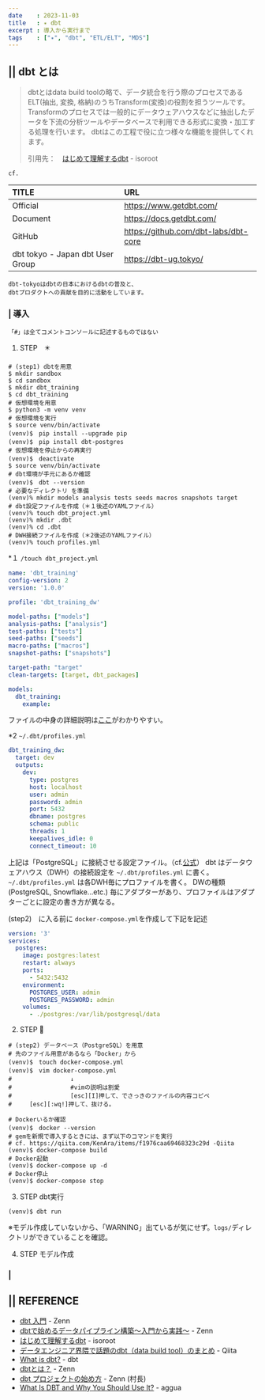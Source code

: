 ```yaml
---
date    : 2023-11-03
title   : ✴️ dbt
excerpt : 導入から実行まで
tags    : ["✴️", "dbt", "ETL/ELT", "MDS"]
---
```


## || dbt とは
> dbtとはdata build toolの略で、データ統合を行う際のプロセスであるELT(抽出, 変換, 格納)のうちTransform(変換)の役割を担うツールです。Transformのプロセスでは一般的にデータウェアハウスなどに抽出したデータを下流の分析ツールやデータベースで利用できる形式に変換・加工する処理を行います。
dbtはこの工程で役に立つ様々な機能を提供してくれます。
> 
> 引用先：　[はじめて理解するdbt](https://www.isoroot.jp/blog/6054/) - isoroot 

`cf. `

|TITLE|URL|
|:-|:-|
|Official|https://www.getdbt.com/|
|Document|https://docs.getdbt.com/|
|GitHub|https://github.com/dbt-labs/dbt-core|
|dbt tokyo - Japan dbt User Group|https://dbt-ug.tokyo/|

    dbt-tokyoはdbtの日本におけるdbtの普及と、
    dbtプロダクトへの貢献を目的に活動をしています。


### | 導入

    「#」は全てコメントコンソールに記述するものではない

1. STEP　✴️
```shell
# (step1) dbtを用意
$ mkdir sandbox
$ cd sandbox
$ mkdir dbt_training
$ cd dbt_training
# 仮想環境を用意
$ python3 -m venv venv
# 仮想環境を実行
$ source venv/bin/activate
(venv)$　pip install --upgrade pip
(venv)$　pip install dbt-postgres
# 仮想環境を停止からの再実行
(venv)$　deactivate
$ source venv/bin/activate
# dbt環境が手元にあるか確認
(venv)$　dbt --version
# 必要なディレクトリ を準備
(venv)% mkdir models analysis tests seeds macros snapshots target
# dbt設定ファイルを作成（＊１後述のYAMLファイル）
(venv)% touch dbt_project.yml
(venv)% mkdir .dbt
(venv)% cd .dbt
# DWH接続ファイルを作成（＊2後述のYAMLファイル）
(venv)% touch profiles.yml
```

*１ `/touch dbt_project.yml`
```yaml
name: 'dbt_training'
config-version: 2
version: '1.0.0'

profile: 'dbt_training_dw'

model-paths: ["models"]
analysis-paths: ["analysis"]
test-paths: ["tests"]
seed-paths: ["seeds"]
macro-paths: ["macros"]
snapshot-paths: ["snapshots"]

target-path: "target"
clean-targets: [target, dbt_packages]

models:
  dbt_training:
    example:
```
ファイルの中身の詳細説明は[ここ](https://zenn.dev/foursue/books/31456a86de5bb4/viewer/7fce02#%E5%90%84%E3%82%BF%E3%82%B0%E3%81%AE%E8%AA%AC%E6%98%8E)がわかりやすい。


*2 `~/.dbt/profiles.yml`
```yaml
dbt_training_dw:
  target: dev
  outputs:
    dev:
      type: postgres
      host: localhost
      user: admin
      password: admin
      port: 5432
      dbname: postgres
      schema: public
      threads: 1
      keepalives_idle: 0 
      connect_timeout: 10
```
上記は「PostgreSQL」に接続させる設定ファイル。（cf.[公式](https://docs.getdbt.com/docs/core/connect-data-platform/postgres-setup)）
dbt はデータウェアハウス（DWH）の接続設定を `~/.dbt/profiles.yml` に書く。　`~/.dbt/profiles.yml` は各DWH毎にプロファイルを書く。
DWの種類(PostgreSQL, Snowflake...etc.) 毎にアダプターがあり、プロファイルはアダプターごとに設定の書き方が異なる。


(step2)　に入る前に `docker-compose.yml`を作成して下記を記述
```yaml
version: '3'
services:
  postgres:
    image: postgres:latest
    restart: always
    ports:
      - 5432:5432
    environment:
      POSTGRES_USER: admin
      POSTGRES_PASSWORD: admin
    volumes:
      - ./postgres:/var/lib/postgresql/data
```


2. STEP 🐘 
```shell
# (step2) データベース（PostgreSQL）を用意
# 先のファイル用意があるなら「Docker」から
(venv)$　touch docker-compose.yml
(venv)$　vim docker-compose.yml
#　　　　　　　　　　↓
#　　　　　　　　　　#vimの説明は割愛
#　　　　　　　　　　[esc][I]押して、でさっきのファイルの内容コピペ
#     [esc][:wq!]押して、抜ける。

# Dockerいるか確認
(venv)$　docker --version
# gemを新規で導入するときには、まず以下のコマンドを実行
# cf. https://qiita.com/KenAra/items/f1976caa69468323c29d -Qiita
(venv)$ docker-compose build
# Docker起動
(venv)$ docker-compose up -d
# Docker停止
(venv)$ docker-compose stop
```


3. STEP dbt実行
```sell
(venv)$ dbt run
```
※モデル作成していないから、「WARNING」出ているが気にせず。`logs/`ディレクトリができていることを確認。


4. STEP モデル作成

### | 


## || REFERENCE
- [dbt 入門](https://zenn.dev/foursue/books/31456a86de5bb4) - Zenn
- [dbtで始めるデータパイプライン構築〜入門から実践〜](https://zenn.dev/dbt_tokyo/books/537de43829f3a0) - Zenn
- [はじめて理解するdbt](https://www.isoroot.jp/blog/6054/) - isoroot
- [データエンジニア界隈で話題のdbt（data build tool）のまとめ](https://qiita.com/manabian/items/67af7e4476d436aded77) - Qiita
- [What is dbt?](https://docs.getdbt.com/docs/introduction) - dbt
- [dbtとは？](https://zenn.dev/dbt_tokyo/books/537de43829f3a0/viewer/what_dbt) - Zenn
- [dbt プロジェクトの始め方](https://zenn.dev/foursue/books/31456a86de5bb4/viewer/04bca4) - Zenn (村長)
- [What Is DBT and Why You Should Use It?](https://www.aggua.io/blog/what-is-dbt-why-use-it) - aggua
